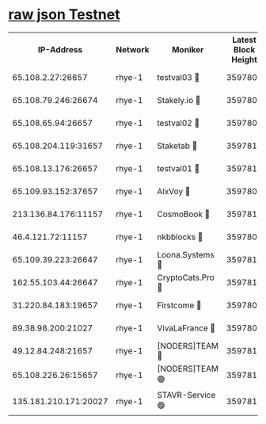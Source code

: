 
[raw json Testnet](https://rpc-check.quickt.stavr.tech/quickt/rpc-quickt-result.json)
=


<table><tr><th>IP-Address</th><th>Network</th><th>Moniker</th><th>Latest Block Height</th><th>Earliest Block Height</th><th>Catching Up</th><th>Tx Index</th><th>Voting Power</th><th>Scan Time</th></tr><tr><td>65.108.2.27:26657</td><td>rhye-1</td><td>testval03 🔴</td><td>3597809</td><td>1</td><td>False</td><td>on</td><td>5002050</td><td>2023-12-13T21:36:15.315556263UTC</td></tr><tr><td>65.108.79.246:26674</td><td>rhye-1</td><td>Stakely.io 🔴</td><td>3597809</td><td>1</td><td>False</td><td>on</td><td>10</td><td>2023-12-13T21:36:17.772676097UTC</td></tr><tr><td>65.108.65.94:26657</td><td>rhye-1</td><td>testval02 🔴</td><td>3597809</td><td>1</td><td>False</td><td>on</td><td>5002050</td><td>2023-12-13T21:36:18.113349987UTC</td></tr><tr><td>65.108.204.119:31657</td><td>rhye-1</td><td>Staketab 🔴</td><td>3597810</td><td>1</td><td>False</td><td>on</td><td>9900</td><td>2023-12-13T21:36:20.865403178UTC</td></tr><tr><td>65.108.13.176:26657</td><td>rhye-1</td><td>testval01 🔴</td><td>3597810</td><td>1</td><td>False</td><td>on</td><td>9582010</td><td>2023-12-13T21:36:21.627493454UTC</td></tr><tr><td>65.109.93.152:37657</td><td>rhye-1</td><td>AlxVoy 🔴</td><td>3597808</td><td>433101</td><td>False</td><td>on</td><td>92921</td><td>2023-12-13T21:36:12.526390925UTC</td></tr><tr><td>213.136.84.176:11157</td><td>rhye-1</td><td>CosmoBook 🔴</td><td>3597814</td><td>1674001</td><td>False</td><td>off</td><td>1528057</td><td>2023-12-13T21:36:48.943467836UTC</td></tr><tr><td>46.4.121.72:11157</td><td>rhye-1</td><td>nkbblocks 🔴</td><td>3597807</td><td>1781001</td><td>False</td><td>on</td><td>81901</td><td>2023-12-13T21:36:05.665883725UTC</td></tr><tr><td>65.109.39.223:26647</td><td>rhye-1</td><td>Loona.Systems 🔴</td><td>3597810</td><td>3287001</td><td>False</td><td>off</td><td>9949</td><td>2023-12-13T21:36:20.499289996UTC</td></tr><tr><td>162.55.103.44:26647</td><td>rhye-1</td><td>CryptoCats.Pro 🔴</td><td>3597816</td><td>3287001</td><td>False</td><td>off</td><td>9999</td><td>2023-12-13T21:36:53.533864831UTC</td></tr><tr><td>31.220.84.183:19657</td><td>rhye-1</td><td>Firstcome 🔴</td><td>3597809</td><td>3395933</td><td>False</td><td>off</td><td>732206</td><td>2023-12-13T21:36:14.944560641UTC</td></tr><tr><td>89.38.98.200:21027</td><td>rhye-1</td><td>VivaLaFrance 🔴</td><td>3597808</td><td>3524001</td><td>False</td><td>off</td><td>10000</td><td>2023-12-13T21:36:10.146442808UTC</td></tr><tr><td>49.12.84.248:21657</td><td>rhye-1</td><td>[NODERS]TEAM 🔴</td><td>3597815</td><td>3550632</td><td>False</td><td>on</td><td>59990</td><td>2023-12-13T21:36:51.220544063UTC</td></tr><tr><td>65.108.226.26:15657</td><td>rhye-1</td><td>[NODERS]TEAM 🟢</td><td>3597810</td><td>3574501</td><td>False</td><td>on</td><td>0</td><td>2023-12-13T21:36:21.243279797UTC</td></tr><tr><td>135.181.210.171:20027</td><td>rhye-1</td><td>STAVR-Service 🟢</td><td>3597812</td><td>3596001</td><td>False</td><td>on</td><td>0</td><td>2023-12-13T21:36:32.194947773UTC</td></tr></table>